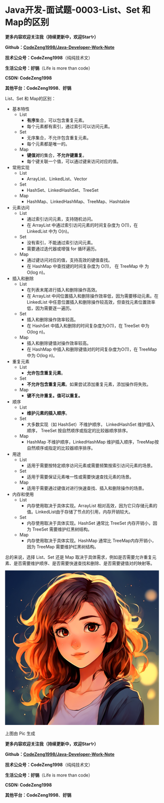 # Java开发-面试题-0003-List、Set 和 Map的区别



**更多内容欢迎关注我（持续更新中，欢迎Star✨）**

**Github：[CodeZeng1998/Java-Developer-Work-Note](https://github.com/CodeZeng1998/Java-Developer-Work-Note)**

**技术公众号：CodeZeng1998**（纯纯技术文）

**生活公众号：好锅**（Life is more than code）

**CSDN: CodeZeng1998**

**其他平台：CodeZeng1998**、**好锅**







List、Set 和 Map的区别：

* 基本特性
  * List
    * **有序**集合，可以包含重复元素。
    * 每个元素都有索引，通过索引可以访问元素。
  * Set
    * 无序集合，不允许包含重复元素。
    * 每个元素都是唯一的。
  * Map
    * **键值对**的集合，**不允许键重复**。
    * 每个键关联一个值，可以通过键来访问对应的值。
* 常用实现
  * List
    * ArrayList、LinkedList、Vector
  * Set
    * HashSet、LinkedHashSet、TreeSet
  * Map
    * HashMap、LinkedHashMap、TreeMap、Hashtable
* 元素访问
  * List
    * 通过索引访问元素，支持随机访问。
    * 在 ArrayList 中通过索引访问元素的时间复杂度为 O(1)，在 LinkedList 中为 O(n)。
  * Set
    * 没有索引，不能通过索引访问元素。
    * 需要通过迭代器或增强 for 循环遍历。
  * Map
    * 通过键访问对应的值，支持高效的键值查找。
    * 在 HashMap 中查找键的时间复杂度为 O(1)， 在 TreeMap 中 为 O(log n)。
* 插入和删除
  * List
    * 在列表末尾进行插入和删除操作高效。
    * 在 ArrayList 中间位置插入和删除操作效率低，因为需要移动元素。在 LinkedList 中任意位置插入和删除操作较高效，但查找元素位置效率低，因为需要逐一遍历。
  * Set
    * 插入和删除操作效率较高。
    * 在 HashSet 中插入和删除的时间复杂度为O(1)，在 TreeSet 中为O(log n)。
  * Map
    * 插入和删除键值对操作效率较高。
    * 在 HashMap 中插入和删除键值对的时间复杂度为O(1)，在 TreeMap 中为 O(log n)。
* 重复元素
  * List
    * **允许包含重复元素**。
  * Set
    * **不允许包含重复元素**。如果尝试添加重复元素，添加操作将失败。
  * Map
    * **键不允许重复。值可以重复。**
* 顺序
  * List
    * **维护元素的插入顺序**。
  * Set
    * 大多数实现（如 HashSet）不维护顺序， LinkedHashSet 维护插入顺序， TreeSet 按自然顺序或指定的比较器顺序排序。
  * Map
    * HashMap 不维护顺序，LinkedHashMap 维护插入顺序，TreeMap按自然顺序或指定的比较器顺序排序。
* 用途
  * List
    * 适用于需要按特定顺序访问元素或需要频繁按索引访问元素的场景。
  * Set
    * 适用于需要保证元素唯一性或需要快速查找元素的场景。
  * Map
    * 适用于需要通过键值对进行快速查找、插入和删除操作的场景。
* 内存和使用
  * List
    * 内存使用取决于具体实现。ArrayList 相对高效，因为它只存储元素的值。LinkedList由于存储了节点的引用，内存开销较大。
  * Set
    * 内存使用取决于具体实现。HashSet 通常比 TreeSet 内存开销小，因为 TreeSet 需要维护红黑树结构。
  * Map
    * 内存使用取决于具体实现。HashMap 通常比 TreeMap内存开销小，因为 TreeMap 需要维护红黑树结构。

总的来说，选择 List、Set 还是 Map 取决于具体需求，例如是否需要允许重复元素、是否需要维护顺序、是否需要快速查找和删除、是否需要键值对的映射等。









![](https://github.com/CodeZeng1998/Java-Developer-Work-Note/blob/main/Interview/image/0003.png?raw=true)

上图由 Pic 生成









**更多内容欢迎关注我（持续更新中，欢迎Star✨）**

**Github：[CodeZeng1998/Java-Developer-Work-Note](https://github.com/CodeZeng1998/Java-Developer-Work-Note)**

**技术公众号：CodeZeng1998**（纯纯技术文）

**生活公众号：好锅**（Life is more than code）

**CSDN: CodeZeng1998**

**其他平台：CodeZeng1998**、**好锅**

